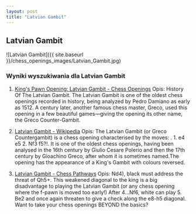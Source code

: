 ```yaml
---
layout: post
title: "Latvian Gambit"
---
```


## Latvian Gambit
![Latvian Gambit]({{ site.baseurl }}/chess_openings_images/Latvian_Gambit.jpg)

### Wyniki wyszukiwania dla Latvian Gambit
1. [King's Pawn Opening: Latvian Gambit - Chess Openings](https://www.chess.com/openings/Kings-Pawn-Opening-Latvian-Gambit)
   Opis: History Of The Latvian Gambit. The Latvian Gambit is one of the oldest chess openings recorded in history, being analyzed by Pedro Damiano as early as 1512. A century later, another famous chess master, Greco, used this opening in a few beautiful games—giving the opening its other name, the Greco Counter-Gambit.

2. [Latvian Gambit - Wikipedia](https://en.wikipedia.org/wiki/Latvian_Gambit)
   Opis: The Latvian Gambit (or Greco Countergambit) is a chess opening characterised by the moves: . 1. e4 e5 2. Nf3 f5?!. It is one of the oldest chess openings, having been analysed in the 16th century by Giulio Cesare Polerio and then the 17th century by Gioachino Greco, after whom it is sometimes named.The opening has the appearance of a King's Gambit with colours reversed.

3. [Latvian Gambit - Chess Pathways](https://chesspathways.com/chess-openings/kings-pawn-opening/latvian-gambit/)
   Opis: Nd4), black must address the threat of Qh5+. This weakened diagonal to the king is a big disadvantage to playing the Latvian Gambit (or any chess opening where the f-pawn is moved too early!) After 4…Nf6, white can play 5. Be2 and once again threaten to give a check along the e8-h5 diagonal. Want to take your chess openings BEYOND the basics?